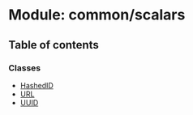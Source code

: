 # Module: common/scalars

## Table of contents

### Classes

- [HashedID](../classes/common_scalars.HashedID.md)
- [URL](../classes/common_scalars.URL.md)
- [UUID](../classes/common_scalars.UUID.md)
